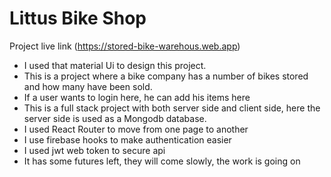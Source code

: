 # Littus Bike Shop

Project live link (https://stored-bike-warehous.web.app)

- I used that material Ui to design this project.
- This is a project where a bike company has a number of bikes stored and how many have been sold.
- If a user wants to login here, he can add his items here
- This is a full stack project with both server side and client side, here the server side is used as a Mongodb database.
- I used React Router to move from one page to another
- I use firebase hooks to make authentication easier
- I used jwt web token to secure api
- It has some futures left, they will come slowly, the work is going on
